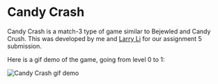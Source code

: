 Candy Crash
===========

Candy Crash is a match-3 type of game similar to Bejewled and Candy Crush.
This was developed by me and [Larry Li](https://github.com/YLiLarry) for our
assignment 5 submission.

Here is a gif demo of the game, going from level 0 to 1:

![Candy Crash gif demo](http://giant.gfycat.com/MarvelousBitterEquine.gif)
